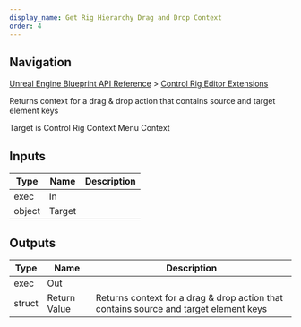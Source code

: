 ```yaml
---
display_name: Get Rig Hierarchy Drag and Drop Context
order: 4
---
```

## Navigation

[Unreal Engine Blueprint API Reference](https://dev.epicgames.com/documentation/en-us/unreal-engine/BlueprintAPI) > [Control Rig Editor Extensions](https://dev.epicgames.com/documentation/en-us/unreal-engine/BlueprintAPI/ControlRigEditorExtensions)

Returns context for a drag & drop action that contains source and target element keys

Target is Control Rig Context Menu Context

## Inputs

| Type | Name | Description |
| --- | --- | --- |
| exec | In |  |
| object | Target |  |

## Outputs

| Type | Name | Description |
| --- | --- | --- |
| exec | Out |  |
| struct | Return Value | Returns context for a drag & drop action that contains source and target element keys |
